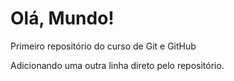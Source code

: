 # Olá, Mundo!
 Primeiro repositório do curso de Git e GitHub

Adicionando uma outra linha direto pelo repositório. 

